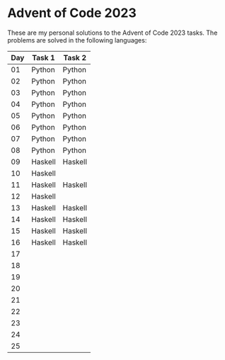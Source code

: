 # Advent of Code 2023

These are my personal solutions to the Advent of Code 2023 tasks.
The problems are solved in the following languages:

| Day | Task 1  | Task 2  |
| --- | ------- | ------- |
| 01  | Python  | Python  |
| 02  | Python  | Python  |
| 03  | Python  | Python  |
| 04  | Python  | Python  |
| 05  | Python  | Python  |
| 06  | Python  | Python  |
| 07  | Python  | Python  |
| 08  | Python  | Python  |
| 09  | Haskell | Haskell |
| 10  | Haskell |         |
| 11  | Haskell | Haskell |
| 12  | Haskell |         |
| 13  | Haskell | Haskell |
| 14  | Haskell | Haskell |
| 15  | Haskell | Haskell |
| 16  | Haskell | Haskell |
| 17  |         |         |
| 18  |         |         |
| 19  |         |         |
| 20  |         |         |
| 21  |         |         |
| 22  |         |         |
| 23  |         |         |
| 24  |         |         |
| 25  |         |         |